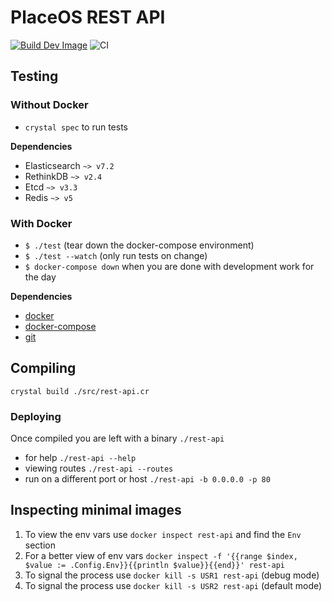 # PlaceOS REST API

[![Build Dev Image](https://github.com/PlaceOS/rest-api/actions/workflows/build-dev-image.yml/badge.svg)](https://github.com/PlaceOS/rest-api/actions/workflows/build-dev-image.yml)
![CI](https://github.com/PlaceOS/rest-api/workflows/CI/badge.svg)

## Testing

### Without Docker

- `crystal spec` to run tests

**Dependencies**

- Elasticsearch `~> v7.2`
- RethinkDB `~> v2.4`
- Etcd `~> v3.3`
- Redis `~> v5`

### With Docker

- `$ ./test` (tear down the docker-compose environment)
- `$ ./test --watch` (only run tests on change)
- `$ docker-compose down` when you are done with development work for the day

**Dependencies**

- [docker](https://www.docker.com/)
- [docker-compose](https://github.com/docker/compose)
- [git](https://git-scm.com/)

## Compiling

`crystal build ./src/rest-api.cr`

### Deploying

Once compiled you are left with a binary `./rest-api`

- for help `./rest-api --help`
- viewing routes `./rest-api --routes`
- run on a different port or host `./rest-api -b 0.0.0.0 -p 80`

## Inspecting minimal images

1. To view the env vars use `docker inspect rest-api` and find the `Env` section
2. For a better view of env vars `docker inspect -f '{{range $index, $value := .Config.Env}}{{println $value}}{{end}}' rest-api`
3. To signal the process use `docker kill -s USR1 rest-api` (debug mode)
4. To signal the process use `docker kill -s USR2 rest-api` (default mode)

